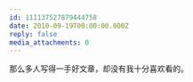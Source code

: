 ```yaml
---
id: 111137527879444758
date: 2010-09-19T00:00:00.000Z
reply: false
media_attachments: 0
---
```


那么多人写得一手好文章，却没有我十分喜欢看的。 ​​​​


